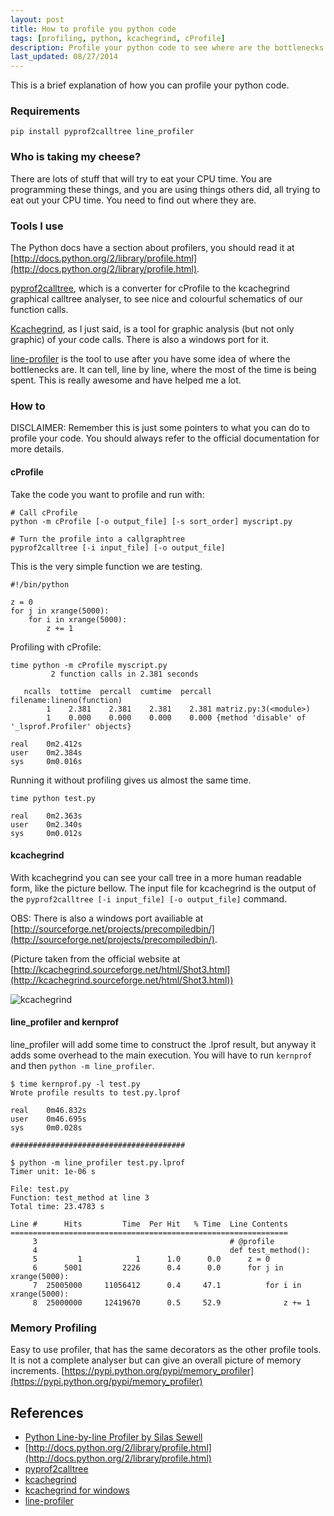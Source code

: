 ```yaml
---
layout: post
title: How to profile you python code
tags: [profiling, python, kcachegrind, cProfile]
description: Profile your python code to see where are the bottlenecks
last_updated: 08/27/2014
---
```


This is a brief explanation of how you can profile your python code.

### Requirements

    pip install pyprof2calltree line_profiler
    
    
### Who is taking my cheese?

There are lots of stuff that will try to eat your CPU time. You are programming these things, and you are using
things others did, all trying to eat out your CPU time. You need to find out where they are.


### Tools I use

The Python docs have a section about profilers, you should read it at 
[http://docs.python.org/2/library/profile.html](http://docs.python.org/2/library/profile.html).

[pyprof2calltree](https://pypi.python.org/pypi/pyprof2calltree/), which is a converter for cProfile 
to the kcachegrind graphical calltree analyser, to see nice and colourful schematics of our function calls.

[Kcachegrind](http://kcachegrind.sourceforge.net/html/Home.html), as I just said, is a tool for graphic 
analysis (but not only graphic) of your code calls. There is also a windows port for it.

[line-profiler](http://pythonhosted.org/line_profiler/) is the tool to use after you have some idea of
where the bottlenecks are. It can tell, line by line, where the most of the time is being spent. This is really
awesome and have helped me a lot.


### How to

DISCLAIMER: Remember this is just some pointers to what you can do to profile your code. You should
always refer to the official documentation for more details.

#### cProfile

Take the code you want to profile and run with:

    # Call cProfile
    python -m cProfile [-o output_file] [-s sort_order] myscript.py
    
    # Turn the profile into a callgraphtree
    pyprof2calltree [-i input_file] [-o output_file]


This is the very simple function we are testing.
    
    #!/bin/python
    
    z = 0
    for j in xrange(5000):
        for i in xrange(5000):
            z += 1


Profiling with cProfile:

    time python -m cProfile myscript.py
             2 function calls in 2.381 seconds
    
       ncalls  tottime  percall  cumtime  percall filename:lineno(function)
            1    2.381    2.381    2.381    2.381 matriz.py:3(<module>)
            1    0.000    0.000    0.000    0.000 {method 'disable' of '_lsprof.Profiler' objects}
    
    real    0m2.412s
    user    0m2.384s
    sys     0m0.016s
    
Running it without profiling gives us almost the same time.

    time python test.py
    
    real    0m2.363s
    user    0m2.340s
    sys     0m0.012s
    
    
#### kcachegrind

With kcachegrind you can see your call tree in a more human readable form, like the picture bellow.
The input file for kcachegrind is the output of the ``pyprof2calltree [-i input_file] [-o output_file]``
command.

OBS: There is also a windows port availiable at 
[http://sourceforge.net/projects/precompiledbin/](http://sourceforge.net/projects/precompiledbin/).

(Picture taken from the official website at 
[http://kcachegrind.sourceforge.net/html/Shot3.html](http://kcachegrind.sourceforge.net/html/Shot3.html))

![kcachegrind](http://kcachegrind.sourceforge.net/html/pics/KcgShot3.gif)
    

#### line_profiler and kernprof

line_profiler will add some time to construct the .lprof result, but anyway it adds some overhead to
the main execution. You will have to run ``kernprof`` and then ``python -m line_profiler``.

    $ time kernprof.py -l test.py
    Wrote profile results to test.py.lprof
    
    real    0m46.832s
    user    0m46.695s
    sys     0m0.028s

    #######################################

    $ python -m line_profiler test.py.lprof
    Timer unit: 1e-06 s

    File: test.py
    Function: test_method at line 3
    Total time: 23.4783 s
    
    Line #      Hits         Time  Per Hit   % Time  Line Contents
    ==============================================================
         3                                           # @profile
         4                                           def test_method():
         5         1            1      1.0      0.0      z = 0
         6      5001         2226      0.4      0.0      for j in xrange(5000):
         7  25005000     11056412      0.4     47.1          for i in xrange(5000):
         8  25000000     12419670      0.5     52.9              z += 1



### Memory Profiling

Easy to use profiler, that has the same decorators as the other profile tools. It is not a complete analyser but can give an overall picture of memory increments. [https://pypi.python.org/pypi/memory_profiler](https://pypi.python.org/pypi/memory_profiler)


## References

* [Python Line-by-line Profiler by Silas Sewell](http://silas.sewell.org/blog/2009/05/28/python-line-by-line-profiler-line_profiler-and-kernprof/)
* [http://docs.python.org/2/library/profile.html](http://docs.python.org/2/library/profile.html)
* [pyprof2calltree](https://pypi.python.org/pypi/pyprof2calltree/)
* [kcachegrind](http://kcachegrind.sourceforge.net/html/Home.html)
* [kcachegrind for windows](http://sourceforge.net/projects/precompiledbin/)
* [line-profiler](http://pythonhosted.org/line_profiler/)
